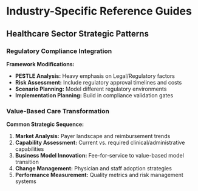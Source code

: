 # Industry-Specific Reference Guides

## Healthcare Sector Strategic Patterns

### Regulatory Compliance Integration

**Framework Modifications:**

- **PESTLE Analysis:** Heavy emphasis on Legal/Regulatory factors
- **Risk Assessment:** Include regulatory approval timelines and costs
- **Scenario Planning:** Model different regulatory environments
- **Implementation Planning:** Build in compliance validation gates

### Value-Based Care Transformation

**Common Strategic Sequence:**

1. **Market Analysis:** Payer landscape and reimbursement trends
2. **Capability Assessment:** Current vs. required clinical/administrative capabilities  
3. **Business Model Innovation:** Fee-for-service to value-based model transition
4. **Change Management:** Physician and staff adoption strategies
5. **Performance Measurement:** Quality metrics and risk management systems
